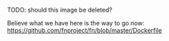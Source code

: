 TODO: should this image be deleted?

Believe what we have here is the way to go now: https://github.com/fnproject/fn/blob/master/Dockerfile
